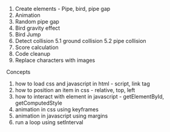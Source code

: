 1. Create elements - Pipe, bird, pipe gap
2. Animation
3. Random pipe gap
4. Bird gravity effect
5. Bird Jump
5. Detect collision
5.1 ground collision
5.2 pipe collision
6. Score calculation
7. Code cleanup
8. Replace characters with images


Concepts 
1. how to load css and javascript in html - script, link tag
2. how to position an item in css - relative, top, left
3. how to interact with element in javascript - getElementById, getComputedStyle
4. animation in css using keyframes
5. animation in javascript using margins
6. run a loop using setInterval

